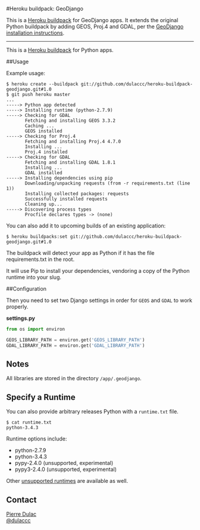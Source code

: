 #Heroku buildpack: GeoDjango

This is a [Heroku buildpack](http://devcenter.heroku.com/articles/buildpacks) for GeoDjango apps.
It extends the original Python buildpack by adding GEOS, Proj.4 and GDAL, per the [GeoDjango installation
instructions](https://docs.djangoproject.com/en/dev/ref/contrib/gis/install/).

---

This is a [Heroku buildpack](http://devcenter.heroku.com/articles/buildpacks) for Python apps.

##Usage

Example usage:

    $ heroku create --buildpack git://github.com/dulaccc/heroku-buildpack-geodjango.git#1.0
    $ git push heroku master
    ...
    -----> Python app detected
    -----> Installing runtime (python-2.7.9)
    -----> Checking for GDAL
           Fetching and installing GEOS 3.3.2
           Caching ...
           GEOS installed
    -----> Checking for Proj.4
           Fetching and installing Proj.4 4.7.0
           Installing ...
           Proj.4 installed
    -----> Checking for GDAL
           Fetching and installing GDAL 1.8.1
           Installing ...
           GDAL installed
    -----> Installing dependencies using pip
           Downloading/unpacking requests (from -r requirements.txt (line 1))
           Installing collected packages: requests
           Successfully installed requests
           Cleaning up...
    -----> Discovering process types
           Procfile declares types -> (none)

You can also add it to upcoming builds of an existing application:

    $ heroku buildpacks:set git://github.com/dulaccc/heroku-buildpack-geodjango.git#1.0

The buildpack will detect your app as Python if it has the file requirements.txt in the root.

It will use Pip to install your dependencies, vendoring a copy of the Python runtime into your slug.

##Configuration

Then you need to set two Django settings in order for `GEOS` and `GDAL` to work properly.

**settings.py**

```python
from os import environ

GEOS_LIBRARY_PATH = environ.get('GEOS_LIBRARY_PATH')
GDAL_LIBRARY_PATH = environ.get('GDAL_LIBRARY_PATH')
```

## Notes

All libraries are stored in the directory `/app/.geodjango`.

## Specify a Runtime

You can also provide arbitrary releases Python with a `runtime.txt` file.

    $ cat runtime.txt
    python-3.4.3

Runtime options include:

- python-2.7.9
- python-3.4.3
- pypy-2.4.0 (unsupported, experimental)
- pypy3-2.4.0 (unsupported, experimental)

Other [unsupported runtimes](https://github.com/kennethreitz/python-versions/tree/master/formula) are available as well.

## Contact

[Pierre Dulac](http://github.com/dulaccc)  
[@dulaccc](https://twitter.com/dulaccc)
